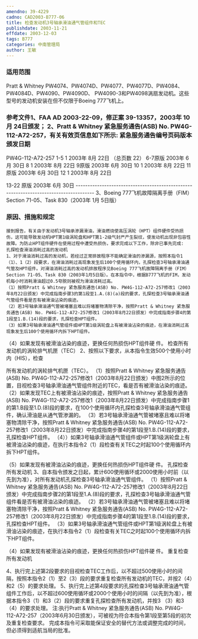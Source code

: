 ```yaml
---
amendno: 39-4229
cadno: CAD2003-B777-06
title: 检查发动机3号轴承滑油通气管组件和TEC
publishdate: 2003-11-21
effdate: 2003-12-03
tags: B777
categories: 中南管理局
author: 王敏
---
```


### 适用范围 
Pratt & Whitney PW4074、PW4074D、PW4077、PW4077D、PW4084、PW4084D、PW4090、PW4090D、 PW4090-3和PW4098涡扇发动机。这些型号的发动机安装在但不仅限于Boeing 777飞机上。

<!--more-->
### 参考文件1、FAA AD 2003-22-09，修正案 39-13357，2003年 10月 24日颁发； 2、Pratt & Whitney 紧急服务通告(ASB) No. PW4G-112-A72-257，有关有效页信息如下所示: 紧急服务通告编号页码版本颁发日期 
   PW4G-112-A72-257  1-5 1 2003年 8月 22日
（总页数 22）      6-7原版 2003年 6月 30日 8 1 2003年 8月 22日 9原版 2003年 6月 30日
 10 1 2003年 8月 22日      11原版 2003年 6月 30日 12 1 2003年 8月 22日
  
13-22 原版 2003年 6月 30日   -------------------------------------------------------------------------------------- 
3、Boeing 777飞机故障隔离手册（FIM）Section 71-05、Task 830（2003年 1月 5日版）

### 原因、措施和规定 
    接到报告，有关由于发动机3号轴承渗漏滑油，滑油燃烧使高压涡轮（HPT）组件硬件受热损伤，这可能导致发动机HPT第1级涡轮盘和HPT第1-2级气封严产生裂纹，使发动机出现非包容性故障。为防止HPT组件硬件在使用过程中遭受热损伤，要求完成以下工作，除非已事先完成: 
    孔探检查滑油消耗过高的发动机 
    1、对于滑油消耗过高的发动机，若经过正常排故程序不能确定滑油的渗漏源，按照本指令1（1）、1（2）段要求，在滑油消耗过高现象发生后100个使用循环内，孔探检查3号轴承滑油通气管及HPT组件。对滑油消耗过高的发动机排故程序见Boeing 777飞机故障隔离手册（FIM）Section 71-05、Task 830（2003年1月5日版）。在本指令中，根据B777飞机的FIM，发动机每小时消耗滑油超过0.5夸脱则被视为滑油消耗过高。 
    （1）按照Pratt & Whitney 紧急服务通告(ASB) No. PW4G-112-A72-257修改1（2003年8月22日颁发）中完成指南步骤3的第1段至1.A.(8)(a)段的要求，孔探检查3号轴承滑油通气管组件看是否有被滑油沾染的痕迹。 
    （2）若3号轴承滑油通气管被堵塞且难以将堵塞物清除干净，按照Pratt & Whitney 紧急服务通告(ASB) No. PW4G-112-A72-257修改1（2003年8月22日颁发）中完成指南步骤4的第1段至1.B.(14)段的要求，孔探检查HPT组件。 
    （3）如果3号轴承滑油通气管组件或HPT第1级涡轮盘上有被滑油沾染的痕迹，在滑油消耗过高现象发生后100个使用循环内拆下HPT组件。 

（4）如果发现有被滑油沾染的痕迹，更换任何热损伤HPT组件硬
件。     检查所有发动机的涡轮排气机匣（TEC）     2、按照以下要求，从本指令生效500个使用小时内（HIS），检查
  
所有发动机的涡轮排气机匣（TEC）。 
    （1）按照Pratt & Whitney 紧急服务通告(ASB) No. PW4G-112-A72-257修改1（2003年8月22日颁发）中图2所示的位置，目视检查3号轴承滑油通气管组件附近的TEC，看是否有被滑油沾染的痕迹。 
    （2）如果发现TEC上有被滑油沾染的痕迹，按照Pratt & Whitney 紧急服务通告(ASB) No. PW4G-112-A72-257修改1（2003年8月22日颁发）中完成指南步骤1的第1.B段至1.D.(8)段的要求，在100个使用循环内孔探检查3号轴承滑油通气管组件，确认滑油是从通气管渗漏的。
    （3）若3号轴承滑油通气管被堵塞且难以将堵塞物清除干净，按照Pratt & Whitney 紧急服务通告(ASB) No. PW4G-112-A72-257修改1（2003年8月22日颁发）中完成指南步骤4的第1段至1.B.(14)段的要求，孔探检查HPT组件。 
    （4））如果3号轴承滑油通气管组件或HPT第1级涡轮盘上有被滑油沾染的痕迹，在执行本指令2（1）段检查有关TEC之时起100个使用循环内拆下HPT组件。 

（5）如果发现有被滑油沾染的痕迹，更换任何热损伤HPT组件硬
件。     孔探检查所有发动机     3、自本指令颁发之日起，累计600使用循环或2000使用小时前（以
先到为准），对所有发动机孔探检查3号轴承滑油通气管组件。 
    （1）按照Pratt & Whitney 紧急服务通告(ASB) No. PW4G-112-A72-257修改1（2003年8月22日颁发）中完成指南步骤2的第1段至1.A.(8)段的要求，孔探检查3号轴承滑油通气管组件看是否有被滑油沾染的痕迹。 
    （2）若3号轴承滑油通气管被堵塞且难以将堵塞物清除干净，按照Pratt & Whitney 紧急服务通告(ASB) No. PW4G-112-A72-257修改1（2003年8月22日颁发）中完成指南步骤4的第1段至1.B.(14)段的要求，孔探检查HPT组件。 
    （3）如果3号轴承滑油通气管组件或HPT第1级涡轮盘上有被滑油沾染的痕迹，在执行本指令2（1）段检查有关TEC之时起100个使用循环内拆下HPT组件。 

（4）如果发现有被滑油沾染的痕迹，更换任何热损伤HPT组件硬
件。     重复检查所有发动机 
  
4、执行完上述第2段要求的目视检查TEC工作后，以不超过500使用小时的间隔，按照本指令2（1）至2（3）段的要求重复检查所有发动机的TEC，并按2（4）和2（5）的要求处理。 
    5、执行完上述第4段要求的孔探检查3号轴承滑油通气管组件工作后，以不超过600使用循环或2000个使用小时的间隔（以先到为准），根据本指令3（1）和3（2）段的要求重复孔探检查所有发动机，并按3
（3）和3（4）的要求处理。 
    注:执行Pratt & Whitney 紧急服务通告(ASB) No. PW4G-112-A72-257（2003年6月30日颁发），可被视为符合本指令第1段至第5段的初次及重复检查要求。 
    完成本指令可采取能保证安全的替代方法或调整完成的时间，但必须得到适航当局的批准。
